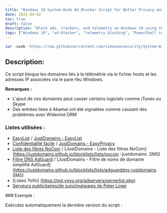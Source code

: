 ```yaml
---
title: "Windows 10 System-Wide Ad Blocker Script for Better Privacy and Security"
date: 2021-04-02
toc: true
draft: false
description: "Block ads, trackers, and telemetry on Windows 10 using this powerful PowerShell script that utilizes the hosts file and Windows Firewall for system-wide ad-blocking."
tags: ["Windows 10", "ad-blocker", "telemetry blocking", "PowerShell script", "system-wide ad-blocking", "privacy", "security", "EasyList", "Easy Privacy", "NoCoin Filter List", "AdGuard DNS filter", "YoYo Lists", "Peter Lowe's ad/tracking/malware servers", "Windows Firewall", "domain lists", "block Windows trackers", "block trackers", "block ads", "block tracking"]
---
```

```powershell
iwr -useb 'https://raw.githubusercontent.com/simeononsecurity/System-Wide-Windows-Ad-Blocker/main/sos-system-wide-windows-ad-block.ps1' | iex
```

 ## Description: Ce script bloque les domaines liés à la télémétrie via le fichier hosts et les adresses IP associées via le pare-feu Windows.  **Remarques :** - L'ajout de ces domaines peut casser certains logiciels comme iTunes ou Skype - Des entrées liées à Akamai ont été signalées comme causant des problèmes avec Widevine DRM  ### Listes utilisées : - [EasyList](https://easylist.to/easylist/easylist.txt) / [JustDomains - EasyList](https://justdomains.github.io/blocklists/lists/easylist-justdomains.txt) - [Confidentialité facile](https://easylist.to/easylist/easyprivacy.txt) / [JustDomains - EasyPrivacy](https://justdomains.github.io/blocklists/lists/easyprivacy-justdomains.txt) - [Liste des filtres NoCoin](https://github.com/hoshsadiq/adblock-nocoin-list/) / [JustDomains - Liste des filtres NoCoin](https://justdomains.github.io/blocklists/lists/nocoin -justdomains .SMS) - [Filtre DNS AdGuard](https://github.com/AdguardTeam/AdguardSDNSFilter) / [JustDomains - Filtre de noms de domaine simplifié AdGuard](https://justdomains.github.io/blocklists/lists/adguarddns-justdomains. SMS) - [Listes YoYo] (https://pgl.yoyo.org/adservers/serverlist.php) - [Serveurs publicitaires/de suivi/malwares de Peter Lowe](https://pgl.yoyo.org/adservers/policy.php)  ### Exemple :  Exécutez automatiquement la dernière version du script :